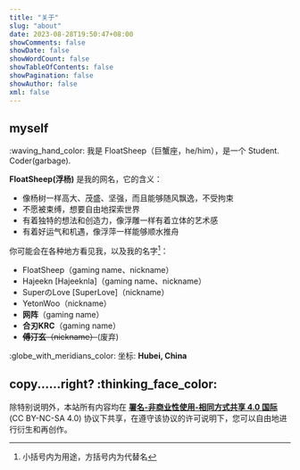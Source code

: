 ```yaml
---
title: "关于"
slug: "about"
date: 2023-08-28T19:50:47+08:00
showComments: false
showDate: false
showWordCount: false
showTableOfContents: false
showPagination: false
showAuthor: false
xml: false
---
```


<style>.emoji-object { display: inline-block; padding-left: 2px; padding-bottom: 2px; height: 37px; }</style>

## myself

<div >:waving_hand_color:  我是 FloatSheep（巨蟹座，he/him），是一个 <span class="typer" style="--i: 0;" data-text="Student.">Student.</span> <span class="typer" style="--i: 2;" data-text="Coder(garbage).">Coder(garbage).</span></div>

**FloatSheep(浮杨)** 是我的网名，它的含义：

* 像杨树一样高大、茂盛、坚强，而且能够随风飘逸，不受拘束
* 不愿被束缚，想要自由地探索世界
* 有着独特的想法和创造力，像浮雕一样有着立体的艺术感
* 有着好运气和机遇，像浮萍一样能够顺水推舟

你可能会在各种地方看见我，以及我的名字[^1]：

* FloatSheep（gaming name、nickname）
* Hajeekn [Hajeeknla]（gaming name、nickname）
* SuperのLove [SuperLove]（nickname）
* YetonWoo（nickname）
* **网阵**（gaming name）
* **合刃KRC**（gaming name）
* ~~**傅汀玄**（nickname）~~(废弃)

:globe_with_meridians_color: 坐标: **Hubei, China**

## copy......right? :thinking_face_color:

除特别说明外，本站所有内容均在 **[署名-非商业性使用-相同方式共享 4.0 国际](/copyright/)** (CC BY-NC-SA 4.0) 协议下共享，在遵守该协议的许可说明下，您可以自由地进行衍生和再创作。

[^1]: 小括号内为用途，方括号内为代替名
